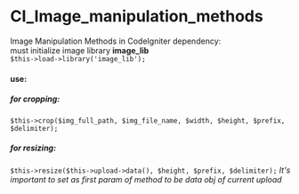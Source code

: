 # CI_Image_manipulation_methods
Image Manipulation Methods in CodeIgniter
dependency:<br />
must initialize image library <strong>image_lib</strong><br />
<code>$this->load->library('image_lib');</code>
<div>
<h4>use:</h4>
<h5>for cropping:</h5>
<code>$this->crop($img_full_path, $img_file_name, $width, $height, $prefix, $delimiter);</code>
<h5>for resizing:</h5>
<code>$this->resize($this->upload->data(), $height, $prefix, $delimiter);</code>
<i>It's important to set as first param of method to be data obj of current upload</i>
</div>
